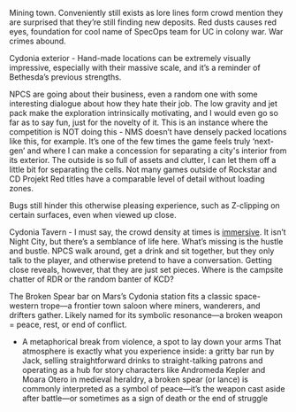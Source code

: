 Mining town. Conveniently still exists as lore lines form crowd mention they are surprised that they’re still finding new deposits.
Red dusts causes red eyes, foundation for cool name of SpecOps team for UC in colony war. War crimes abound.

Cydonia exterior - Hand-made locations can be extremely visually impressive, especially with their massive scale, and it’s a reminder of Bethesda’s previous strengths. 

NPCS are going about their business, even a random one with some interesting dialogue about how they hate their job. The low gravity and jet pack make the exploration intrinsically motivating, and I would even go so far as to say fun, just for the novelty of it. This is an instance where the competition is NOT doing this - NMS doesn’t have densely packed locations like this, for example. It’s one of the few times the game feels truly ‘next-gen’ and where I can make a concession for separating a city's interior from its exterior. The outside is so full of assets and clutter, I can let them off a little bit for separating the cells. Not many games outside of Rockstar and CD Projekt Red titles have a comparable level of detail without loading zones.

Bugs still hinder this otherwise pleasing experience, such as Z-clipping on certain surfaces, even when viewed up close. 

Cydonia Tavern - I must say, the crowd density at times is [immersive](immersion.md). It isn’t Night City, but there’s a semblance of life here. What’s missing is the hustle and bustle. NPCS walk around, get a drink and sit together, but they only talk to the player, and otherwise pretend to have a conversation. Getting close reveals, however, that they are just set pieces. Where is the campsite chatter of RDR or the random banter of KCD?

The Broken Spear bar on Mars’s Cydonia station fits a classic space-western trope—a frontier town saloon where miners, wanderers, and drifters gather. Likely named for its symbolic resonance—a broken weapon = peace, rest, or end of conflict.
- A metaphorical break from violence, a spot to lay down your arms
That atmosphere is exactly what you experience inside: a gritty bar run by Jack, selling straightforward drinks to straight-talking patrons and operating as a hub for story characters like Andromeda Kepler and Moara Otero
in medieval heraldry, a broken spear (or lance) is commonly interpreted as a symbol of peace—it’s the weapon cast aside after battle—or sometimes as a sign of death or the end of struggle